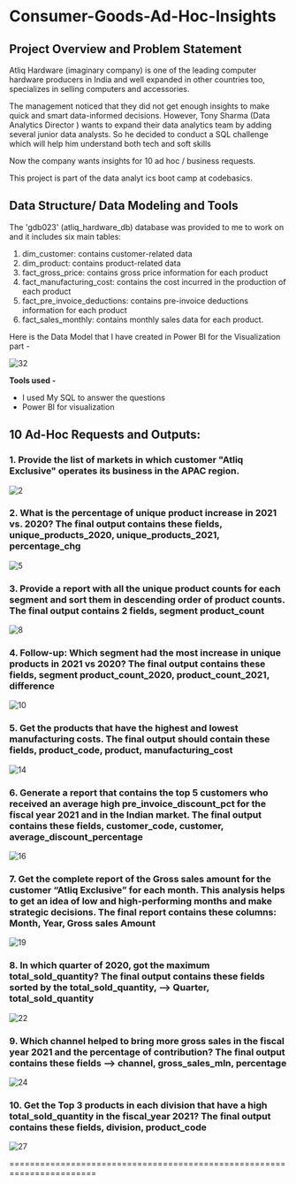 # Consumer-Goods-Ad-Hoc-Insights

## Project Overview and Problem Statement

Atliq Hardware (imaginary company) is one of the leading computer hardware producers in India and well expanded in other countries too, specializes in selling computers and accessories.

The management noticed that they did not get enough insights to make quick and smart data-informed decisions. 
However, Tony Sharma (Data Analytics Director ) wants to expand their data analytics team by adding several junior data analysts. So he decided to conduct a SQL challenge which will help him understand both tech and soft skills

Now the company wants insights for 10 ad hoc / business requests.

This project is part of the data analyt
ics boot camp at codebasics.

## Data Structure/ Data Modeling and Tools

The 'gdb023' (atliq_hardware_db) database was provided to me to work on and it includes six main tables:

1. dim_customer: contains customer-related data
1. dim_product: contains product-related data
1. fact_gross_price: contains gross price information for each product
1. fact_manufacturing_cost: contains the cost incurred in the production of each product
1. fact_pre_invoice_deductions: contains pre-invoice deductions information for each product
1. fact_sales_monthly: contains monthly sales data for each product.

Here is the Data Model that I have created in Power BI for the Visualization part -

![32](https://github.com/user-attachments/assets/a848ec57-3a9f-4d98-9360-11e8b2f2875e)



**Tools used -** 

* I used My SQL to answer the questions 
* Power BI for visualization

## 10 Ad-Hoc Requests and Outputs:

### 1. Provide the list of markets in which customer "Atliq Exclusive" operates its business in the APAC region.

![2](https://github.com/user-attachments/assets/30e16a6e-1304-4724-929a-81ce8791986d)


### 2. What is the percentage of unique product increase in 2021 vs. 2020? The final output contains these fields, unique_products_2020, unique_products_2021, percentage_chg

![5](https://github.com/user-attachments/assets/c53ea2e4-974f-4ebb-a94a-d9c56290edc5)


### 3. Provide a report with all the unique product counts for each segment and sort them in descending order of product counts. The final output contains 2 fields, segment product_count

![8](https://github.com/user-attachments/assets/92734880-d28d-4166-b230-6ed05f7dcec1)



### 4. Follow-up: Which segment had the most increase in unique products in 2021 vs 2020? The final output contains these fields, segment product_count_2020, product_count_2021, difference

![10](https://github.com/user-attachments/assets/7a8747fc-9599-45c5-9ca6-4632cbc165b2)



### 5. Get the products that have the highest and lowest manufacturing costs. The final output should contain these fields, product_code, product, manufacturing_cost


![14](https://github.com/user-attachments/assets/fae29583-a563-4e01-ae46-3ce37ff5ffde)



### 6. Generate a report that contains the top 5 customers who received an average high pre_invoice_discount_pct for the fiscal year 2021 and in the Indian market. The final output contains these fields, customer_code, customer, average_discount_percentage

![16](https://github.com/user-attachments/assets/7a6565d8-5f16-4ac9-978a-4558d7159714)



### 7. Get the complete report of the Gross sales amount for the customer “Atliq Exclusive” for each month. This analysis helps to get an idea of low and high-performing months and make strategic decisions. The final report contains these columns: Month, Year, Gross sales Amount

![19](https://github.com/user-attachments/assets/3ee34ade-26dc-4290-b5f3-d7a022ac3551)



### 8. In which quarter of 2020, got the maximum total_sold_quantity? The final output contains these fields sorted by the total_sold_quantity, --> Quarter, total_sold_quantity

![22](https://github.com/user-attachments/assets/b067d4b2-3faa-4914-811c-4c0433f72e68)



### 9. Which channel helped to bring more gross sales in the fiscal year 2021 and the percentage of contribution? The final output contains these fields --> channel, gross_sales_mln, percentage


![24](https://github.com/user-attachments/assets/adcbd935-df0c-475a-9c2c-03ed42fa8eaf)



### 10. Get the Top 3 products in each division that have a high total_sold_quantity in the fiscal_year 2021? The final output contains these fields, division, product_code

![27](https://github.com/user-attachments/assets/efc2e58d-a196-40ff-9224-ed922e96df69)


=======================================================================
